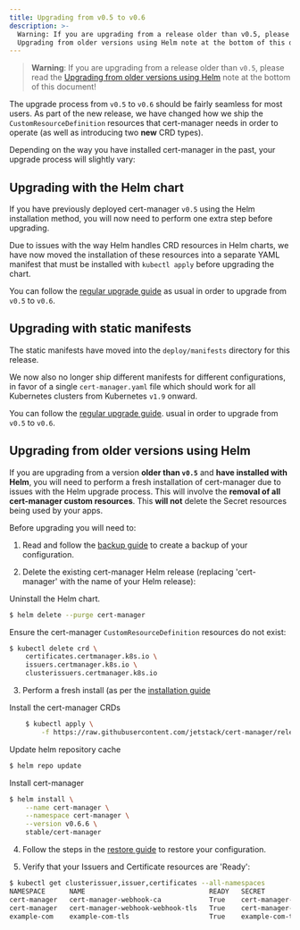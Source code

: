 ```yaml
---
title: Upgrading from v0.5 to v0.6
description: >-
  Warning: If you are upgrading from a release older than v0.5, please read the
  Upgrading from older versions using Helm note at the bottom of this document!
---
```


> **Warning**: If you are upgrading from a release older than `v0.5`, please
> read the
> [Upgrading from older versions using Helm](#upgrading-from-older-versions-using-helm)
> note at the bottom of this document!

The upgrade process from `v0.5` to `v0.6` should be fairly seamless for most
users. As part of the new release, we have changed how we ship the
`CustomResourceDefinition` resources that cert-manager needs in order to operate
(as well as introducing two **new** CRD types).

Depending on the way you have installed cert-manager in the past, your upgrade
process will slightly vary:

## Upgrading with the Helm chart

If you have previously deployed cert-manager `v0.5` using the Helm installation
method, you will now need to perform one extra step before upgrading.

Due to issues with the way Helm handles CRD resources in Helm charts, we have
now moved the installation of these resources into a separate YAML manifest that
must be installed with `kubectl apply` before upgrading the chart.

You can follow the [regular upgrade guide](./README.md) as usual in order to
upgrade from `v0.5` to `v0.6`.

## Upgrading with static manifests

The static manifests have moved into the `deploy/manifests` directory for this
release.

We now also no longer ship different manifests for different configurations, in
favor of a single `cert-manager.yaml` file which should work for all Kubernetes
clusters from Kubernetes `v1.9` onward.

You can follow the [regular upgrade guide](./README.md). usual in order to
upgrade from `v0.5` to `v0.6`.

## Upgrading from older versions using Helm

If you are upgrading from a version **older than `v0.5`** and **have installed
with Helm**, you will need to perform a fresh installation of cert-manager due
to issues with the Helm upgrade process. This will involve the **removal of all
cert-manager custom resources**. This **will not** delete the Secret resources
being used by your apps.

Before upgrading you will need to:

1. Read and follow the [backup guide](../../tutorials/backup.md) to create a
   backup of your configuration.

2. Delete the existing cert-manager Helm release (replacing 'cert-manager' with
   the name of your Helm release):

Uninstall the Helm chart.

```bash
$ helm delete --purge cert-manager
```

Ensure the cert-manager `CustomResourceDefinition` resources do not exist:

```bash
$ kubectl delete crd \
    certificates.certmanager.k8s.io \
    issuers.certmanager.k8s.io \
    clusterissuers.certmanager.k8s.io
```

3. Perform a fresh install (as per the [installation guide](../README.md)

Install the cert-manager CRDs

```bash
    $ kubectl apply \
        -f https://raw.githubusercontent.com/jetstack/cert-manager/release-0.6/deploy/manifests/00-crds.yaml
```

Update helm repository cache

```bash
$ helm repo update
```

Install cert-manager

```bash
$ helm install \
    --name cert-manager \
    --namespace cert-manager \
    --version v0.6.6 \
    stable/cert-manager
```

4. Follow the steps in the [restore guide](../../tutorials/backup.md) to restore
   your configuration.

5. Verify that your Issuers and Certificate resources are 'Ready':

```bash
$ kubectl get clusterissuer,issuer,certificates --all-namespaces
NAMESPACE      NAME                               READY   SECRET                             AGE
cert-manager   cert-manager-webhook-ca            True    cert-manager-webhook-ca            1m
cert-manager   cert-manager-webhook-webhook-tls   True    cert-manager-webhook-webhook-tls   1m
example-com    example-com-tls                    True    example-com-tls                    11s
```

